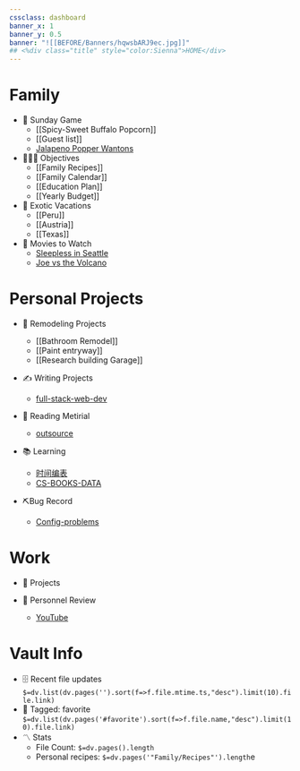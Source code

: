 ```yaml
---
cssclass: dashboard
banner_x: 1
banner_y: 0.5
banner: "![[BEFORE/Banners/hqwsbARJ9ec.jpg]]"
## <%div class="title" style="color:Sienna">HOME</div>
---
```



# Family
- 🏈 Sunday Game
	- [[Spicy-Sweet Buffalo Popcorn]]
	- [[Guest list]]
	- [Jalapeno Popper Wantons](https://www.allrecipes.com/recipe/166991/jalapeno-popper-wontons/)
- 👨‍👩‍👦 Objectives
	- [[Family Recipes]]
	- [[Family Calendar]]
	- [[Education Plan]]
	- [[Yearly Budget]]
- 🌅 Exotic Vacations 
	- [[Peru]]
	- [[Austria]]
	- [[Texas]]  
- 🎥 Movies to Watch
	- [Sleepless in Seattle](https://www.imdb.com/title/tt0108160/)
	- [Joe vs the Volcano](https://www.imdb.com/title/tt0099892/)

 # Personal Projects
- 🏡 Remodeling Projects
	- [[Bathroom Remodel]]
	- [[Paint entryway]]
	- [[Research building Garage]] 
 - ✍️ Writing Projects
    - [full-stack-web-dev](课程&笔记/技术栈/freeCodeCamp/fs-data.md)
	
- 👀 Reading Metirial
    - [outsource](BEFORE/outsource-data.md)
- 📚 Learning
	- [时间编表](BEFORE/时间编表.md)
	- [CS-BOOKS-DATA](书籍/CS-BOOKS-DATA.md) 
- ⛏Bug Record
    -  [Config-problems](Configuration/Config-data.md)
# Work
- 💼 Projects

- 👥 Personnel Review
    - [YouTube](BEFORE/Person/YouTube-data.md)

# Vault Info
- 🗄️ Recent file updates
 `$=dv.list(dv.pages('').sort(f=>f.file.mtime.ts,"desc").limit(10).file.link)`
- 🔖 Tagged:  favorite 
 `$=dv.list(dv.pages('#favorite').sort(f=>f.file.name,"desc").limit(10).file.link)`
- 〽️ Stats
	-  File Count: `$=dv.pages().length`
	-  Personal recipes: `$=dv.pages('"Family/Recipes"').length`e